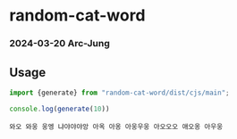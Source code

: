 # random-cat-word

### 2024-03-20 Arc-Jung

## Usage

```typescript
import {generate} from "random-cat-word/dist/cjs/main";

console.log(generate(10))
```

```shell
와오 와웅 웅엥 냐야야야앙 아옥 아옹 아웅우웅 아오오오 애오옹 아우웅
```
